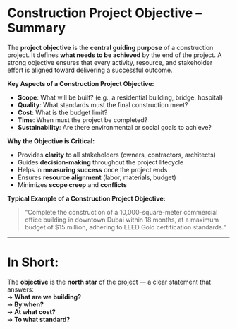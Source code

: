 #  **Construction Project Objective – Summary**

The **project objective** is the **central guiding purpose** of a construction project. It defines **what needs to be achieved** by the end of the project. A strong objective ensures that every activity, resource, and stakeholder effort is aligned toward delivering a successful outcome.

 **Key Aspects of a Construction Project Objective:**
- **Scope**: What will be built? (e.g., a residential building, bridge, hospital)
- **Quality**: What standards must the final construction meet?
- **Cost**: What is the budget limit?
- **Time**: When must the project be completed?
- **Sustainability**: Are there environmental or social goals to achieve?

 **Why the Objective is Critical:**
- Provides **clarity** to all stakeholders (owners, contractors, architects)
- Guides **decision-making** throughout the project lifecycle
- Helps in **measuring success** once the project ends
- Ensures **resource alignment** (labor, materials, budget)
- Minimizes **scope creep** and **conflicts**

 **Typical Example of a Construction Project Objective:**
> "Complete the construction of a 10,000-square-meter commercial office building in downtown Dubai within 18 months, at a maximum budget of $15 million, adhering to LEED Gold certification standards."

---

#  **In Short:**
The **objective** is the **north star**  of the project — a clear statement that answers:  
➔ **What are we building?**  
➔ **By when?**  
➔ **At what cost?**  
➔ **To what standard?**
 